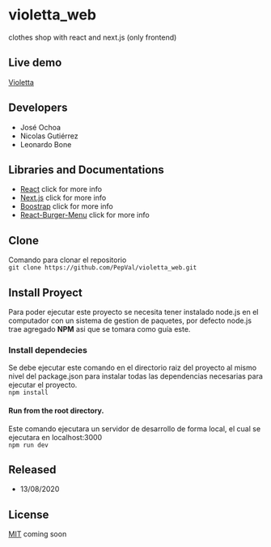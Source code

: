 # violetta_web
clothes shop with react and next.js (only frontend)

## Live demo
[Violetta](https://violetta.vercel.app/)

## Developers
 - José Ochoa
 - Nicolas Gutiérrez
 - Leonardo Bone

## Libraries and Documentations
 - [React](https://es.reactjs.org/docs/getting-started.html) click for more info
 - [Next.js](https://nextjs.org/docs/getting-started) click for more info
 - [Boostrap](https://getbootstrap.com/docs/4.0/getting-started/introduction/) click for more info
 - [React-Burger-Menu](https://github.com/negomi/react-burger-menu) click for more info

## Clone
Comando para clonar el repositorio\
`git clone https://github.com/PepVal/violetta_web.git`

## Install Proyect
Para poder ejecutar este proyecto se necesita tener instalado node.js en el computador con un sistema de gestion de paquetes, por defecto node.js trae agregado **NPM** asi que se tomara como guía este.

### Install dependecies
Se debe ejecutar este comando en el directorio raiz del proyecto al mismo nivel del package.json para instalar todas las dependencias necesarias para ejecutar el proyecto.\
`npm install`

#### Run from the root directory.
Este comando ejecutara un servidor de desarrollo de forma local, el cual se ejecutara en localhost:3000\
`npm run dev`

## Released
 - 13/08/2020

## License
[MIT](https://choosealicense.com/licenses/mit/) coming soon
